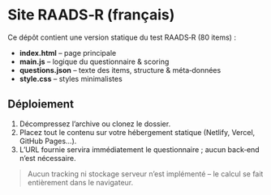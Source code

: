 
# Site RAADS‑R (français)

Ce dépôt contient une version statique du test RAADS‑R (80 items) :

* **index.html** – page principale
* **main.js** – logique du questionnaire & scoring
* **questions.json** – texte des items, structure & méta‑données
* **style.css** – styles minimalistes

## Déploiement

1. Décompressez l’archive ou clonez le dossier.
2. Placez tout le contenu sur votre hébergement statique (Netlify, Vercel, GitHub Pages…).
3. L’URL fournie servira immédiatement le questionnaire ; aucun back‑end n’est nécessaire.

> Aucun tracking ni stockage serveur n’est implémenté – le calcul se fait entièrement dans le navigateur.
